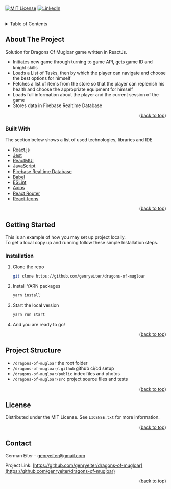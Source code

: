 <div id="top"></div>
<br>


[![MIT License][license-shield]][license-url]
[![LinkedIn][linkedin-shield]][linkedin-url]

<br>

<details>
  <summary>Table of Contents</summary>
  <ol>
    <li>
      <a href="#about-the-project">About The Project</a>
      <ul>
        <li><a href="#built-with">Built With</a></li>
      </ul>
    </li>
    <li>
      <a href="#getting-started">Getting Started</a>
      <ul>
        <li><a href="#prerequisites">Prerequisites</a></li>
        <li><a href="#installation">Installation</a></li>
      </ul>
    </li>
    <li><a href="#usage">Usage</a></li>
    <li><a href="#roadmap">Roadmap</a></li>
    <li><a href="#contributing">Contributing</a></li>
    <li><a href="#license">License</a></li>
    <li><a href="#contact">Contact</a></li>
    <li><a href="#acknowledgments">Acknowledgments</a></li>
  </ol>
</details>



## About The Project

Solution for Dragons Of Mugloar game written in ReactJs.

- Initiates new game through turning to game API, gets game ID and knight skills
- Loads a List of Tasks, then by which the player can navigate and choose the best options for himself
- Fetches a list of items from the store so that the player can replenish his health and choose the appropriate equipment for himself
- Loads full information about the player and the current session of the game
- Stores data in Firebase Realtime Database

<p align="right">(<a href="#top">back to top</a>)</p>



### Built With

The section below shows a list of used technologies, libraries and IDE


* [React.js](https://reactjs.org/)
* [Jest](https://jestjs.io/ru/)
* [ReactMUI](https://mui.com/)
* [JavaScript](https://www.javascript.com/)
* [Firebase Realtime Database](https://firebase.google.com/docs/database)
* [Babel](https://babeljs.io/)
* [ESLint](https://eslint.org/)
* [Axios](https://axios-http.com/docs/intro)
* [React Router](https://reactrouter.com/)
* [React-Icons](https://react-icons.github.io/react-icons/)


<p align="right">(<a href="#top">back to top</a>)</p>



## Getting Started

This is an example of how you may set up project locally. <br>
To get a local copy up and running follow these simple Installation steps.

### Installation

1. Clone the repo
   ```sh
   git clone https://github.com/genryeiter/dragons-of-mugloar
   ```
2. Install YARN packages
   ```sh
   yarn install
   ```
3. Start the local version
   ```js
   yarn run start
   ```
4. And you are ready to go!

   
<p align="right">(<a href="#top">back to top</a>)</p>



## Project Structure

- `/dragons-of-mugloar` the root folder
- `/dragons-of-mugloar/.github` github ci/cd setup 
- `/dragons-of-mugloar/public` index files and photos
- `/dragons-of-mugloar/src` project source files and tests

<p align="right">(<a href="#top">back to top</a>)</p>



## License

Distributed under the MIT License. See `LICENSE.txt` for more information.

<p align="right">(<a href="#top">back to top</a>)</p>



## Contact

German Eiter - genryeiter@gmail.com

Project Link: [https://github.com/genryeiter/dragons-of-mugloar](https://github.com/genryeiter/dragons-of-mugloar)

<p align="right">(<a href="#top">back to top</a>)</p>



[license-shield]: https://img.shields.io/github/license/othneildrew/Best-README-Template.svg?style=for-the-badge
[license-url]: https://github.com/genryeiter/dragons-of-mugloar/blob/master/LICENSE.txt
[linkedin-shield]: https://img.shields.io/badge/-LinkedIn-black.svg?style=for-the-badge&logo=linkedin&colorB=555
[linkedin-url]: https://www.linkedin.com/in/german-eiter/
